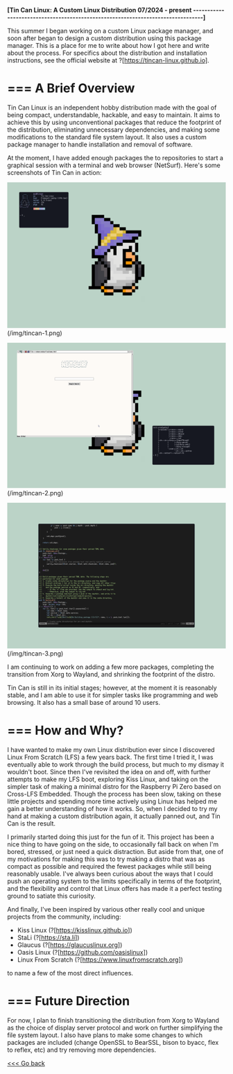 **[Tin Can Linux: A Custom Linux Distribution                     07/2024 - present
--------------------------------------------------------------------------------]**

This summer I began working on a custom Linux package manager, and soon after
began to design a custom distribution using this package manager. This is a
place for me to write about how I got here and write about the process. For
specifics about the distribution and installation instructions, see the official
website at ?[https://tincan-linux.github.io].


=== A Brief Overview
====================

Tin Can Linux is an independent hobby distribution made with the goal of being
compact, understandable, hackable, and easy to maintain. It aims to achieve
this by using unconventional packages that reduce the footprint of the
distribution, eliminating unnecessary dependencies, and making some
modifications to the standard file system layout. It also uses a custom
package manager to handle installation and removal of software.

At the moment, I have added enough packages the to repositories to start a
graphical session with a terminal and web browser (NetSurf). Here's some
screenshots of Tin Can in action:

![sysfetch](/img/tincan-1.png)(/img/tincan-1.png)

![browser](/img/tincan-2.png)(/img/tincan-2.png)

![editor](/img/tincan-3.png)(/img/tincan-3.png)


I am continuing to work on adding a few more packages, completing the transition
from Xorg to Wayland, and shrinking the footprint of the distro.

Tin Can is still in its initial stages; however, at the moment it is reasonably
stable, and I am able to use it for simpler tasks like programming and web
browsing. It also has a small base of around 10 users.


=== How and Why?
================

I have wanted to make my own Linux distribution ever since I discovered Linux
From Scratch (LFS) a few years back. The first time I tried it, I was eventually
able to work through the build process, but much to my dismay it wouldn't boot.
Since then I've revisited the idea on and off, with further attempts to make my
LFS boot, exploring Kiss Linux, and taking on the simpler task of making a
minimal distro for the Raspberry Pi Zero based on Cross-LFS Embedded. Though the
process has been slow, taking on these little projects and spending more time
actively using Linux has helped me gain a better understanding of how it works.
So, when I decided to try my hand at making a custom distribution again, it
actually panned out, and Tin Can is the result.

I primarily started doing this just for the fun of it. This project has been a
nice thing to have going on the side, to occasionally fall back on when I'm
bored, stressed, or just need a quick distraction. But aside from that, one of
my motivations for making this was to try making a distro that was as compact
as possible and required the fewest packages while still being reasonably
usable. I've always been curious about the ways that I could push an operating
system to the limits specifically in terms of the footprint, and the flexibility
and control that Linux offers has made it a perfect testing ground to satiate
this curiosity.

And finally, I've been inspired by various other really cool and unique projects
from the community, including:

  - Kiss Linux (?[https://kisslinux.github.io])
  - StaLi (?[https://sta.li])
  - Glaucus (?[https://glaucuslinux.org])
  - Oasis Linux (?[https://github.com/oasislinux])
  - Linux From Scratch (?[https://www.linuxfromscratch.org])

to name a few of the most direct influences.


=== Future Direction
====================

For now, I plan to finish transitioning the distribution from Xorg to Wayland as
the choice of display server protocol and work on further simplifying the file
system layout. I also have plans to make some changes to which packages are
included (change OpenSSL to BearSSL, bison to byacc, flex to reflex, etc) and
try removing more dependencies.

[<<< Go back](/projects)